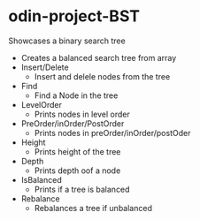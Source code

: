 # odin-project-BST

Showcases a binary search tree
- Creates a balanced search tree from array
- Insert/Delete
    - Insert and delele nodes from the tree
- Find
    - Find a Node in the tree
- LevelOrder
    - Prints nodes in level order
- PreOrder/inOrder/PostOrder
    - Prints nodes in preOrder/inOrder/postOder
- Height
    - Prints height of the tree
- Depth
    - Prints depth oof a node
- IsBalanced
    - Prints if a tree is balanced
- Rebalance
    - Rebalances a tree if unbalanced